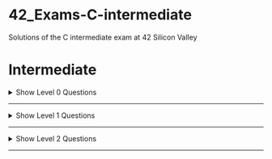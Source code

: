 # 42_Exams-C-intermediate

Solutions of the C intermediate exam at 42 Silicon Valley

# Intermediate

<details>
    <summary>Show Level 0 Questions</summary>

|Problems/Subjects                                              |Code                                                      |
|---------------------------------------------------------------|:--------------------------------------------------------:|
|[count_of_2](level00/count_of_2/subject.en.txt)                |[:book:](level00/count_of_2/count_of_2.c)                 |
|[equation](level00/equation/subject.en.txt)                    |[:book:](level00/equation/equation.c)                     |
|[find_pivot](level00/find_pivot/subject.en.txt)                |[:book:](level00/find_pivot/find_pivot.c)                 |
|[is_anagram](level00/is_anagram/subject.en.txt)                |[:book:](level00/is_anagram/is_anagram_simplified.c)      |

</details>

---

<details>
    <summary>Show Level 1 Questions</summary>

|Problems/Subjects                                              |Code                                                      |
|---------------------------------------------------------------|:--------------------------------------------------------:|
|[count_alpha](level01/count_alpha/subject.en.txt)              |[:book:](level01/count_alpha/count_alpha.c)               |
|[height_tree](level01/height_tree/subject.en.txt)              |[:book:](level01/height_tree/height_tree.c)               |
|[queue](level01/queue/subject.en.txt)                          |[:question:](level01/queue/queue.c)                       |
|[stack](level01/stack/subject.en.txt)                          |[:book:](level01/stack/stack.c)                           |


</details>

---

<details>
    <summary>Show Level 2 Questions</summary>

|Problems/Subjects                                              |Code                                                      |
|---------------------------------------------------------------|:--------------------------------------------------------:|
|[is_looping.c](level02/is_looping.c/subject.en.txt)              |[:question:](level02/is_looping.c/is_looping.c)         |
|[ord_alphlong](level02/ord_alphlong/subject.en.txt)            |[:question:](level02/ord_alphlong/ord_alphlong.c)         |



</details>

---


